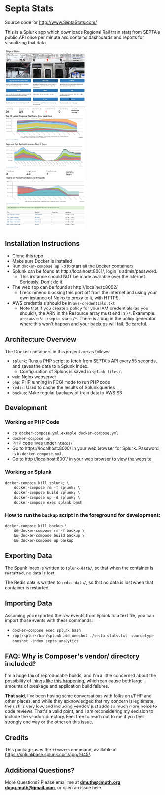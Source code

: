 # Septa Stats

Source code for http://www.SeptaStats.com/

This is a Splunk app which downloads Regional Rail train stats from SEPTA's public API
once per minute and contains dashboards and reports for visualizing that data.

<img src="https://raw.githubusercontent.com/dmuth/SeptaStats/master/img/septa-stats-1.jpg" width="260" /> <img src="https://raw.githubusercontent.com/dmuth/SeptaStats/master/img/septa-stats-2.jpg" width="260" /> <img src="https://raw.githubusercontent.com/dmuth/SeptaStats/master/img/septa-stats-3.jpg" width="260" />


## Installation Instructions

- Clone this repo
- Make sure Docker is installed
- Run `docker-compose up -d` to start all the Docker containers
- Splunk can be found at http://localhost:8001/, login is admin/password.  
   - This instance should NOT be made available over the Internet.  Seriously. Don't do it.
- The web app can be found at http://localhost:8002/ 
   - I recommend blocking this port off from the Internet and using your own instance of Nginx to proxy to it, with HTTPS.
- AWS credentials should be in `aws-credentials.txt`
   - Note that if you create a policy for your IAM credentials (as you should!), the ARN in the Resource array must end in `/*`. Exammple: `arn:aws:s3:::septa-stats/*`. There is a bug in the policy generator where this won't happen and your backups will fail. Be careful.



## Architecture Overview

The Docker containers in this project are as follows:

- `splunk`: Runs a PHP script to fetch from SEPTA's API every 55 seconds, and saves the data to a Splunk Index.
  - Configuration of Splunk is saved in `splunk-files/`.
- `web`: Nginx webserver
- `php`: PHP running in FCGI mode to run PHP code
- `redis`: Used to cache the results of Splunk queries
- `backup`: Make regular backups of train data to AWS S3


## Development


### Working on PHP Code

- `cp docker-compose.yml.example docker-compose.yml`
- `docker-compose up`
- PHP code lives under `htdocs/`
- Go to https://localhost:8000/ in your web browser for Splunk. Password is in `docker-compose.yml`.
- Go to http://localhost:8001/ in your web browser to view the website


### Working on Splunk

```
docker-compose kill splunk; \
	docker-compose rm -f splunk; \
	docker-compose build splunk; \
	docker-compose up -d splunk; \
	docker-compose exec splunk bash
```


### How to run the `backup` script in the foreground for development:

```
docker-compose kill backup \
	&& docker-compose rm -f backup \
	&& docker-compose build backup \
	&& docker-compose up backup
```


## Exporting Data

The Spunk Index is written to `splunk-data/`, so that when the container is restarted, no data is lost.

The Redis data is written to `redis-data/`, so that no data is lost when that container is restarted.


## Importing Data

Assuming you exported the raw events from Splunk to a text file, you can import those events with these commands:

- `docker-compose exec splunk bash`
- `/opt/splunk/bin/splunk add oneshot ./septa-stats.txt -sourcetype oneshot -index septa_analytics`


## FAQ: Why is Composer's vendor/ directory included?

I'm a huge fan of reproducable builds, and I'm a little concerned about the possibility of <a href="http://www.theregister.co.uk/2016/03/23/npm_left_pad_chaos/">things like this happening</a>, 
which can cause both large amounts of breakage and application build failures.

**That said**, I've been having some conversations with folks on r/PHP and other places, and while 
they acknowledged that my concern is legitimate, the risk is very low, and including vendor/
just adds so much more noise to code reviews.  That's a valid point, and I am reconsidering my 
decision to include the vendor/ directory.  Feel free to reach out to me if you feel strongly
one way or the other on this issue.


## Credits

This package uses the `timewrap` command, available at <a href="https://splunkbase.splunk.com/app/1645/">https://splunkbase.splunk.com/app/1645/</a>.


## Additional Questions?

More Questions?  Please email me at **dmuth@dmuth.org**, **doug.muth@gmail.com**, or open an issue here.



